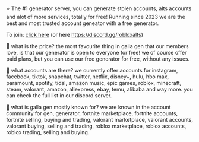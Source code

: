 ⭐ The #1 generator server, you can generate stolen accounts, alts accounts and alot of more services, totally for free!
Running since 2023 we are the best and most trusted account geneator with a free generator.

To join:
[click here](https://discord.gg/robloxalts) (or here https://discord.gg/robloxalts)

💎 what is the price?
the most favourite thing in galla gen that our members love, is that our generator is open to everyone for free! we of course offer paid plans, but you can use our free generator for free, without any issues.

🎉 what accounts are there?
we currently offer accounts for instagram, facebook, tiktok, snapchat, twitter, netflix, disney+, hulu, hbo max, paramount, spotify, tidal, amazon music, epic games, roblox, minecraft, steam, valorant, amazon, aliexpress, ebay, temu, alibaba and way more. you can check the full list in our discord server.

💎 what is galla gen mostly known for?
we are known in the account community for gen, generator, fortnite marketplace, fortnite accounts, fortnite selling, buying and trading, valorant marketplace, valorant accounts, valorant buying, selling and trading, roblox marketplace, roblox accounts, roblox trading, selling and buying.
